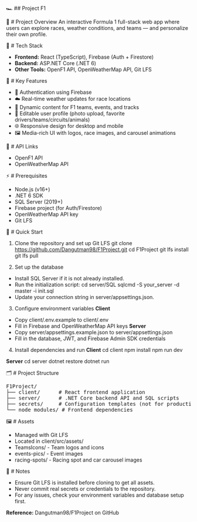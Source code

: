 🏎️ ## Project F1

🚀 # Project Overview
An interactive Formula 1 full-stack web app where users can explore races, weather conditions, and teams — and personalize their own profile.

🔧 # Tech Stack
- **Frontend:** React (TypeScript), Firebase (Auth + Firestore)
- **Backend:** ASP.NET Core (.NET 6)
- **Other Tools:** OpenF1 API, OpenWeatherMap API, Git LFS

🧩 # Key Features
- 🔐 Authentication using Firebase
- ☁️ Real-time weather updates for race locations
- 🏁 Dynamic content for F1 teams, events, and tracks
- 👤 Editable user profile (photo upload, favorite drivers/teams/circuits/animals)
- 🌐 Responsive design for desktop and mobile
- 🖼️ Media-rich UI with logos, race images, and carousel animations
  
🔗 # API Links
- OpenF1 API
- OpenWeatherMap API

⚡ # Prerequisites
- Node.js (v16+)
- .NET 6 SDK
- SQL Server (2019+)
- Firebase project (for Auth/Firestore)
- OpenWeatherMap API key
- Git LFS

🚀 # Quick Start
1. Clone the repository and set up Git LFS
    git clone https://github.com/Dangutman98/F1Project.git
    cd F1Project
    git lfs install
    git lfs pull

2. Set up the database
- Install SQL Server if it is not already installed.
- Run the initialization script:
    cd server/SQL
    sqlcmd -S your_server -d master -i init.sql
- Update your connection string in server/appsettings.json.

3. Configure environment variables
**Client**
- Copy client/.env.example to client/.env
- Fill in Firebase and OpenWeatherMap API keys
**Server**
- Copy server/appsettings.example.json to server/appsettings.json
- Fill in the database, JWT, and Firebase Admin SDK credentials
  
4. Install dependencies and run
**Client**
cd client
npm install
npm run dev

**Server**
cd server
dotnet restore
dotnet run

🗂️ # Project Structure
<pre>
F1Project/
├── client/      # React frontend application
├── server/      # .NET Core backend API and SQL scripts
├── secrets/     # Configuration templates (not for production)
└── node_modules/ # Frontend dependencies
</pre>

🖼️ # Assets
- Managed with Git LFS
- Located in client/src/assets/
- TeamsIcons/ - Team logos and icons
- events-pics/ - Event images
- racing-spots/ - Racing spot and car carousel images

📝 # Notes
- Ensure Git LFS is installed before cloning to get all assets.
- Never commit real secrets or credentials to the repository.
- For any issues, check your environment variables and database setup first.

**Reference:**
Dangutman98/F1Project on GitHub
